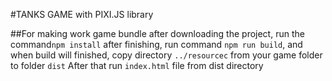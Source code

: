 #TANKS GAME with PIXI.JS library

##For making work game bundle 
after downloading the project, run the command`npm install` 
after finishing, run command `npm run build`,
and when build will finished, copy directory `../resourcec` from your game folder
to folder `dist`
After that run `index.html` file from dist directory   
